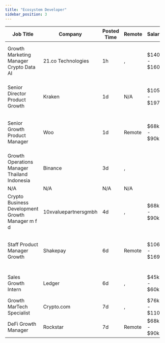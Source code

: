 ```yaml
---
title: "Ecosystem Developer"
sidebar_position: 3
---
```


| Job Title | Company | Posted Time | Remote | Salary | Tags | Apply Link |
|-----------|---------|-------------|--------|--------|------|------------|
| Growth Marketing Manager Crypto Data AI | 21.co Technologies | 1h | , | $140k - $160k | growth marketing, growth, marketing manager, ai, marketing | [Apply](https://web3.career/growth-marketing-manager-crypto-data-ai-21-co-technologies/98693) |
| Senior Director Product Growth | Kraken | 1d | N/A | $105k - $197k | growth, executive, senior, blockchain, crypto | [Apply](https://web3.career/senior-director-product-growth-kraken/100947) |
| Senior Growth Product Manager | Woo | 1d | Remote | $68k - $90k | growth, product manager, non tech, senior, blockchain | [Apply](https://web3.career/senior-growth-product-manager-woo/95664) |
| Growth Operations Manager Thailand Indonesia | Binance | 3d | , |  | growth, operations, blockchain, crypto | [Apply](https://web3.career/growth-operations-manager-thailand-indonesia-binance/100815) |
| N/A | N/A | N/A | N/A |  |  | [Apply](https://web3.career/metana) |
| Crypto Business Development Growth Manager m f d | 10xvaluepartnersgmbh | 4d | , | $68k - $90k | business development, sales, non tech, growth, crypto | [Apply](https://web3.career/crypto-business-development-growth-manager-m-f-d-10xvaluepartnersgmbh/100768) |
| Staff Product Manager Growth | Shakepay | 6d | Remote | $106k - $169k | growth, product manager, non tech, bitcoin, remote | [Apply](https://web3.career/staff-product-manager-growth-shakepay/100652) |
| Sales Growth Intern | Ledger | 6d | , | $45k - $60k | growth, intern, entry level, sales, non tech | [Apply](https://web3.career/sales-growth-intern-ledger/100643) |
| Growth MarTech Specialist | Crypto.com | 7d | , | $76k - $110k | growth, crypto | [Apply](https://web3.career/growth-martech-specialist-crypto-com/100635) |
| DeFi Growth Manager | Rockstar | 7d | Remote | $68k - $90k | growth, crypto, defi, remote | [Apply](https://web3.career/defi-growth-manager-rockstar/100629) |
